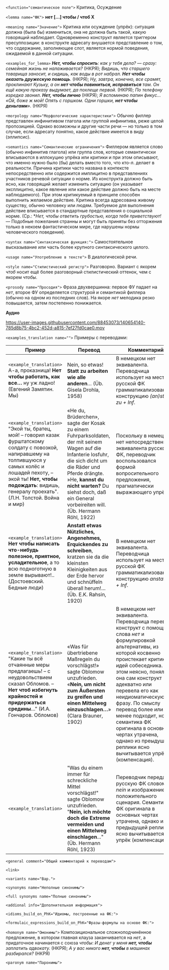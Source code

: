 `<function="семантическое поле">`  Критика, Осуждение

`<lemma name="ФК">`  **нет [...] чтобы / чтоб X** 

`<meaning name="Значение">` Критика или осуждение (упрёк): ситуация должна (была бы) измениться, она не должна быть такой, какую говорящий наблюдает. Одновременно конструкт является триггером пресуппозиции: в конструкте адресату внушается представление о том, что содержание, заполняющее слот, является нормой поведения, ожидаемой в данной ситуации.   

`<examples_for_lemma>` _**Нет, чтобы спросить**: как у тебя дела? ― сразу: семейная жизнь не налаживается?_ (НКРЯ); _Видишь, что старшего товарища заносит, и сидишь, как воды в рот набрал. **Нет чтобы оказать дружескую помощь**._ (НКРЯ); _Ну, завтра, конечно, все срамят, проклинают Кузьку, а он **нет чтобы повиниться, исправиться** там. Он ещё какую проказу выдумает, да похлеще первой._ (НКРЯ); _По телефону изредка звонил. **Нет, чтобы лично**_ (НКРЯ); _Я вспоминаю папин фикус… «Ой, боже ж мой! Опять с горшком. Одни горшки, **нет чтобы деньгами**»._ (НКРЯ)  

`<morpology name="Морфологические характеристики">` Обычно филлер представлен инфинитивом глагола или группой инфинитива, реже целой пропозицией. Однако возможны и другие части речи &mdash; но только в том случае, если адресату понятно, какое действие имеется в виду (эллипсис). 

`<semantics name="Семантические ограничения">`  Филлером является слово (обычно инфинитив глагола) или группа слов, которые семантически вписываются в иллокуцию упрёка или критики и при этом описывают, что именно нужно было (бы) делать вместо того, что кто-л. делает в реальности. Причина критики часто названа в контексте непосредственно или содержится имплицитно в представлeниях участников речевой ситуации о норме. Из конструкта должно быть ясно, как говорящий желает изменить ситуацию (он указывает эксплицитно, какое явление или какое действие должно быть на месте наблюдаемого). При этом критикуемый в принципе способен выполнить желаемое действие. Критика всегда адресована живому существу, обычно человеку или людям. Требуемое для выполнения действие вписывается в стандартные представления о социальной норме. (Ср.: *_Нет, чтобы ответить грубостью, когда тебя приветствуют!_ &mdash; Подобные пожелания странны и могут быть приняты без отторжения только в некоем фантастическом мире, где нарушены нормы человеческого поведения). 

`<syntax name="Синтаксическая функция:">` Самостоятельное высказывание или часть более крупного синтаксического целого.
  
`<usage name="Употребление в тексте">` В диалогической речи. 

`<style name="Стилистический регистр">` Разговорно. Вариант с якорем _чтоб_ носит ещё более разговорный стилистический оттенок, чем с якорем _чтобы_.

`<prosody name="Просодия">` Фраза двухвершинна: первое ФУ падает на _нет_, второе ФУ определяется структурой и семантикой филлера (обычно на одном из последних слов). На якоре _нет_ мелодика резко повышается, затем постепенно понижается.

**Аудио**




https://user-images.githubusercontent.com/88453073/140654140-785d8b75-4bc2-452d-a815-7ef27fd0cae0.mov





`<examples_translation name="">` Примеры с переводами: 

 Пример | Перевод | Комментарий
--- | --- | ---
`<example_translation>`  А-а, проказница! **Нет чтобы работать, как  все…** ну  уж ладно! (Евгений Замятин. Мы) | Nein, so etwas! **Statt zu arbeiten wie alle anderen**… (Üb. Gisela Drohla, 1958) | В немецком нет эквивалента. Переводчица использует на месте русской ФК грамматикализованную конструкцию _(an)statt zu + Inf_.
`<example_translation>` "Экой ты, братец, мой! – говорил казак фурштатскому солдату с повозкой, напиравшему на толпившуюся у самых колёс и лошадей пехоту, – экой ты! **Нет, чтобы подождать**: видишь, генералу проехать". (Л.Н. Толстой. Война и мир) | «He du, Brüderchen», sagte der Kosak zu einem Fuhrparksoldaten, der mit seinem Wagen auf die Infanterie losfuhr, die sich dicht um die Räder und Pferde drängte. »He, **kannst du nicht warten?** Du siehst doch, daß ein General vorbeireiten will. (Üb. Hermann Röhl, 1922) | Поскольку в немецком нет непосредственного эквивалента русской ФК, переводчик воспользовался формой вопросительного предложения, прагматически выражающего упрёк.
`<example_translation>` **Нет чтобы написать что-нибудь полезное, приятное, усладительное**, а то всю подноготную в земле вырывают!.. (Достоевский. Бедные люди) | **Anstatt etwas Nützliches, Angenehmes, Erquickendes zu schreiben**, kratzen sie da die kleinsten Kleinigkeiten aus der Erde hervor und schnüffeln überall herum!… (Üb. E.K. Rahsin, 1920) | В немецком нет эквивалента. Переводчица использует на месте русской ФК грамматикализованную конструкцию _anstatt zu + Inf_.
`<example_translation>` "Какие ты всё отчаянные меры предлагаешь! – с неудовольствием сказал Обломов. – **Нет чтоб избегнуть крайностей и придержаться средины**…" (И.А. Гончаров. Обломов) | «Was für übertriebene Maßregeln du vorschlägst!» sagte Oblomow unzufrieden. «**Nein, um nicht zum Äußersten zu greifen und einen Mittelweg einzuschlagen…**» (Clara Brauner, 1902) | В немецком нет эквивалента.  Переводчица перевела конструкт с помощью слова _нет_ и формулировкой альтернативы, из которой косвенно проистекает критика идей собеседника. При этом неясно, поняла ли она сам конструкт адекватно или перевела его как неидиоматическую фразу. По смыслу перевод более или менее подходит, но семантика ФК оригинала в основных чертах утрачена, однако из преыдущей реплики ясно вычитывается упрёк (компенсация).
`<example_translation>` | "Was du einem immer für schreckliche Mittel vorschlägst!" sagte Oblomow unzufrieden. "**Nein, ich möchte doch die Extreme vermeiden und einen Mittelweg einschlagen**..." (Üb. Hermann Röhl, 1923) | Переводчик передаёт русскую ФК словом _nein_ и изображением положительного сценария. Семантика ФК оригинала в основных чертах утрачена, однако из предыдущей реплики ясно вычитывается упрёк (компенсация).


`<general comment="Общий комментарий к переводам">`

`<link>` 

`<variants name="Вар.">` 

`<synonyms name="Неполные синонимы">` 

`<full synonyms name="Полные синонимы">`

`<addional info="Дополнительная информация">`

`<idioms_build_on_PhK="Идиомы, построенные на ФК:">`

`<formulaic_expressions_build_on_PhK="Фразы-формулы на основе ФК:">`
 
`<homonym name="Омонимы">` Композициональное сложноподчинённое предложение, в котором главная клауза заканчивается на _нет_, а придаточное начинается с союза _чтобы_: _И денег у меня **нет, чтобы** заплатить адвокату._ (НКРЯ); _А у вас никого **нет, чтобы** в машинах разбирался?_ (НКРЯ)

`<paronym name="Паронимы">`  
